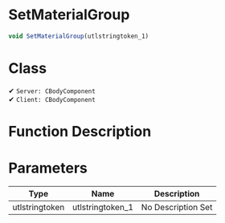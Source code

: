 # SetMaterialGroup
```js	
void SetMaterialGroup(utlstringtoken_1)
```
# Class
✔ `Server: CBodyComponent`  
✔ `Client: CBodyComponent`  

# Function Description

# Parameters
Type|Name|Description
--|--|--
utlstringtoken|utlstringtoken_1|No Description Set
